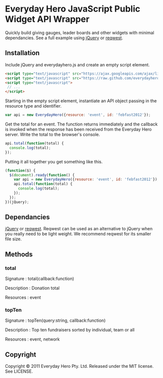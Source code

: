 # Everyday Hero JavaScript Public Widget API Wrapper

Quickly build giving gauges, leader boards and other widgets with minimal dependancies. See a full example using [jQuery](https://github.com/everydayhero/everydayhero.js/blob/master/examples/jquery.html) or [reqwest](https://github.com/everydayhero/everydayhero.js/blob/master/examples/reqwest.html).

## Installation

Include jQuery and everydayhero.js and create an empty script element.

``` html
<script type="text/javascript" src="https://ajax.googleapis.com/ajax/libs/jquery/1.7.1/jquery.min.js"></script>
<script type="text/javascript" src="https://raw.github.com/everydayhero/everydayhero.js/master/src/everydayhero.js"></script>
<script type="text/javascript">
 // ...
</script>
```
Starting in the empty script element, instantiate an API object passing in 
the resource type and identifier. 

``` javascript
var api = new EverydayHero({resource: 'event', id: 'febfast2012'});
```

Get the total for an event. The function returns immediately and the callback 
is invoked when the response has been received from the Everyday Hero server.
Write the total to the browser's console.

``` javascript
api.total(function(total) {
  console.log(total);
});
```

Putting it all together you get something like this.

``` javascript
(function($) {
  $(document).ready(function() {
    var api = new EverydayHero({resource: 'event', id: 'febfast2012'});
    api.total(function(total) {
      console.log(total);
    });
  });
})(jQuery);
```

## Dependancies

[jQuery](http://jquery.com/) or [reqwest](https://github.com/ded/reqwest). Reqwest can be used as an alternative to jQuery when you really need to be light weight. We recommend reqwest for its smaller file size.

## Methods

### total

Signature
: total(callback:function) 
  
Description
: Donation total

Resources
: event

### topTen

Signature
: topTen(query:string, callback:function)
  
Description
: Top ten fundraisers sorted by individual, team or all

Resources
: event, network

## Copyright

Copyright © 2011 Everyday Hero Pty. Ltd. Released under the MIT license. See LICENSE.
